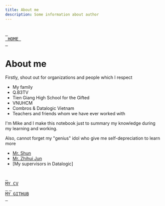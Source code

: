 ```yaml
---
title: About me
description: Some information about author
---
```


<br> [<kbd> <br> HOME <br> </kbd>][HOME] <br>
# About me
Firstly, shout out for organizations and people which I respect
* My family
* Q.B3TV 
* Tien Giang High School for the Gifted
* VNUHCM
* Combros & Datalogic Vietnam
* Teachers and friends whom we have ever worked with

I'm Mike and I make this notebook just to summary my knowledge during my learning and working.

Also, cannot forget my "genius" idol who give me self-depreciation to learn more
* [Mr. Shun](https://cppdeveloper.com/)
* [Mr. Zhihui Jun](https://www.youtube.com/@user-ow7ej5ss7j)
* [My supervisors in Datalogic]

<br> [<kbd> <br> MY CV <br> </kbd>][MIKE_CV]
 [<kbd> <br> MY GITHUB <br> </kbd>][MIKE_GITHUB]<br>

[HOME]: ../README.md
[MIKE_CV]: https://friendlydenji.github.io/
[MIKE_GITHUB]: https://github.com/friendlydenji

